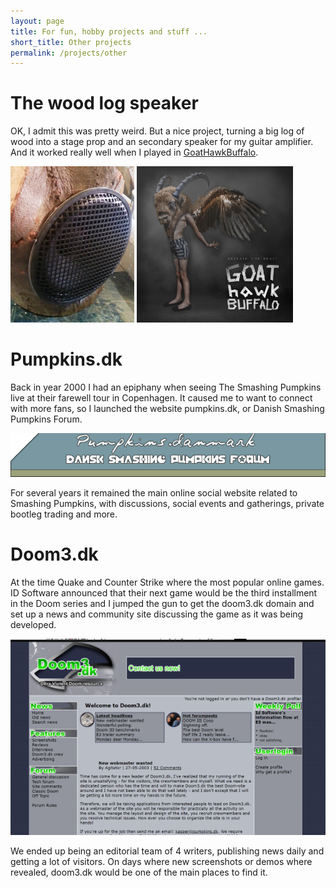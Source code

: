 ```yaml
---
layout: page
title: For fun, hobby projects and stuff ...
short_title: Other projects
permalink: /projects/other
---
```


# The wood log speaker

OK, I admit this was pretty weird. But a nice project, turning a big log of wood into a stage prop and an secondary speaker for my guitar amplifier. And it worked really well when I played in <a href="https://open.spotify.com/album/4NxOYLN6f7ZQdBvQQkfmr2">GoatHawkBuffalo</a>.

<img src="/assets/woodspeaker.png" height="250" />
<img src="/assets/goathawkbuffalo.png" height="250" />

# Pumpkins.dk

Back in year 2000 I had an epiphany when seeing The Smashing Pumpkins live at their farewell tour in Copenhagen. It caused me to want to connect with more fans, so I launched the website pumpkins.dk, or Danish Smashing Pumpkins Forum.

<img src="/assets/pumpkinsdk.png" />

For several years it remained the main online social website related to Smashing Pumpkins, with discussions, social events and gatherings, private bootleg trading and more.

# Doom3.dk

At the time Quake and Counter Strike where the most popular online games. ID Software announced that their next game would be the third installment in the Doom series and I jumped the gun to get the doom3.dk domain and set up a news and community site discussing the game as it was being developed.

<img src="/assets/doom3dk.png" />

We ended up being an editorial team of 4 writers, publishing news daily and getting a lot of visitors. On days where new screenshots or demos where revealed, doom3.dk would be one of the main places to find it.
